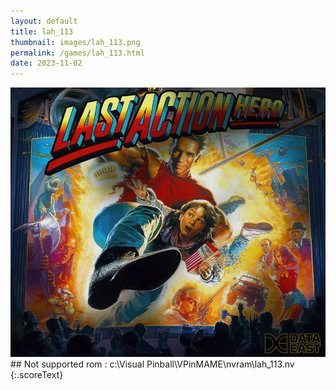 ```yaml
---
layout: default
title: lah_113
thumbnail: images/lah_113.png
permalink: /games/lah_113.html
date: 2023-11-02
---
```


<img src="../images/lah_113.png" class="gameThumbnail img-fluid mx-auto align-middle">
## Not supported rom : c:\Visual Pinball\VPinMAME\nvram\lah_113.nv
{:.scoreText}

